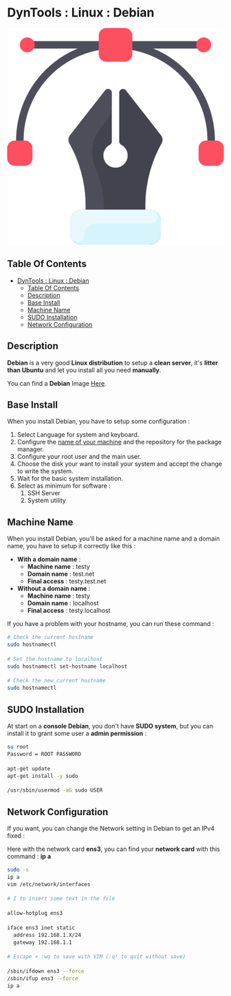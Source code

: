 # DynTools : Linux : Debian

![Icon](../../icon.png)

## Table Of Contents

- [DynTools : Linux : Debian](#dyntools--linux--debian)
  - [Table Of Contents](#table-of-contents)
  - [Description](#description)
  - [Base Install](#base-install)
  - [Machine Name](#machine-name)
  - [SUDO Installation](#sudo-installation)
  - [Network Configuration](#network-configuration)

## Description

**Debian** is a very good **Linux distribution** to setup a **clean server**, it's **litter than Ubuntu** and let you install all you need **manually**.

You can find a **Debian** Image [Here](https://www.debian.org/distrib/).

## Base Install

When you install Debian, you have to setup some configuration :

1) Select Language for system and keyboard.
2) Configure the [name of your machine](#machine-name) and the repository for the package manager.
3) Configure your root user and the main user.
4) Choose the disk your want to install your system and accept the change to write the system.
5) Wait for the basic system installation.
6) Select as minimum for software :
   1) SSH Server
   2) System utility

## Machine Name

When you install Debian, you'll be asked for a machine name and a domain name, you have to setup it correctly like this :

- **With a domain name** :
  - **Machine name** : testy
  - **Domain name** : test.net
  - **Final access** : testy.test.net
- **Without a domain name** :
  - **Machine name** : testy
  - **Domain name** : localhost
  - **Final access** : testy.localhost

If you have a problem with your hostname, you can run these command :

```bash
# Check the current hostname
sudo hostnamectl

# Set the hostname to localhost
sudo hostnamectl set-hostname localhost

# Check the new current hostname
sudo hostnamectl
```

## SUDO Installation

At start on a **console Debian**, you don't have **SUDO system**, but you can install it to grant some user a **admin permission** :

```bash
su root
Password = ROOT PASSWORD

apt-get update
apt-get install -y sudo

/usr/sbin/usermod -aG sudo USER
```

## Network Configuration

If you want, you can change the Network setting in Debian to get an IPv4 fixed :

Here with the network card **ens3**, you can find your **network card** with this command : **ip a**

```bash
sudo -s
ip a
vim /etc/network/interfaces

# I to insert some text in the file

allow-hotplug ens3

iface ens3 inet static
  address 192.168.1.X/24
  gateway 192.168.1.1

# Escape + :wq to save with VIM (:q! to quit without save)

/sbin/ifdown ens3 --force
/sbin/ifup ens3 --force
ip a
```
